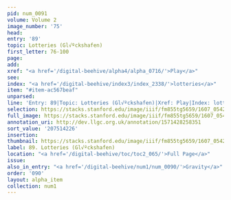 ```yaml
---
pid: num_0091
volume: Volume 2
image_number: '75'
head:
entry: '89'
topic: Lotteries (Gl√ºckshafen)
first_letter: 76-100
page:
add:
xref: "<a href='/digital-beehive/alpha4/alpha_0716/'>Play</a>"
see:
index: "<a href='/digital-beehive/index3/index_2338/'>lotteries</a>"
item: "#item-ac567beaf"
unparsed:
line: 'Entry: 89|Topic: Lotteries (Gl√ºckshafen)|Xref: Play|Index: lotteries|#item-ac567beaf'
selection: https://stacks.stanford.edu/image/iiif/fm855tg5659/1607_0542/315,4226,3041,316/full/0/default.jpg
full_image: https://stacks.stanford.edu/image/iiif/fm855tg5659/1607_0542/full/full/0/default.jpg
annotation_uri: http://dev.llgc.org.uk/annotation/1571428258351
sort_value: '207514226'
insertion:
thumbnail: https://stacks.stanford.edu/image/iiif/fm855tg5659/1607_0542/315,4226,600,180/250,/0/default.jpg
label: 89. Lotteries (Gl√ºckshafen)
location: "<a href='/digital-beehive/toc/toc2_065/'>Full Page</a>"
issue:
also_in_entry: "<a href='/digital-beehive/num1/num_0090/'>Gravity</a>"
order: '090'
layout: alpha_item
collection: num1
---
```

